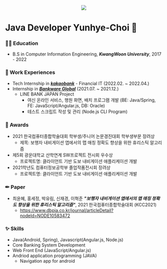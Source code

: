 <div align=center>
<a href="https://hits.seeyoufarm.com"><img src="https://hits.seeyoufarm.com/api/count/incr/badge.svg?url=https%3A%2F%2Fgithub.com%2Fyunhye-choi%2Fhit-counter&count_bg=%23FF9797&title_bg=%23656565&icon=&icon_color=%23FF0000&title=hits&edge_flat=false"/></a>
</div>

# Java Developer Yunhye-Choi 🌟


### 👩‍🎓 Education
* B.S in Computer Information Engineering, ***KwangWoon University***, 2017 - 2022 
### 🏢 Work Experiences
* Tech Internship in ***[kakaobank](https://www.kakaobank.com/)*** - Financial IT (2022.02. ~ 2022.04.) 
* Internship in ***[Bankware Global](https://bankwareglobal.com/)*** (2021.07. ~ 2021.12.) 
  - LINE BANK JAPAN Project 
    - 여신 온라인 서비스, 행원 화면, 배치 프로그램 개발 (BE: Java/Spring, FE: JavaScript/Angular.js, DB: Oracle)
    - 테스트 스크립트 작성 및 관리 (Node.js CLI Program) 
### 🥇 Awards
* 2021 한국컴퓨터종합학술대회 학부생/주니어 논문경진대회 학부생부문 장려상
  - 제목: 보행자 내비게이션 앱에서의 맵 매칭 정확도 향상을 위한 휴리스틱 알고리즘
* 제5회 광운대학교 산학연계 SW프로젝트 전시회 우수상
  - 프로젝트명: 클라이언트 기반 도보 내비게이션 애플리케이션 개발
* 2021학년도 컴퓨터정보공학부 졸업작품전시회 장려상
  - 프로젝트명: 클라이언트 기반 도보 내비게이션 애플리케이션 개발
### ✏ Paper
* 최윤혜, 홍세정, 박유림, 신재경, 이혁준 ***"보행자 내비게이션 앱에서의 맵 매칭 정확도 향상을 위한 휴리스틱 알고리즘"***, 2021 한국컴퓨터종합학술대회 (KCC2021)
  - https://www.dbpia.co.kr/journal/articleDetail?nodeId=NODE10583472
### ✨ Skills
* Java(Android, Spring), Javascript(Angular.js, Node.js)
* Core Banking System Development 
* Web Front End (JavaScript/Angular.js)
* Andriod application programming (JAVA)
  - Navigation app for android
